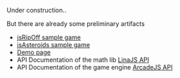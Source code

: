 Under construction..




But there are already some preliminary artifacts

  * [jsRipOff sample game](http://arcade-js.googlecode.com/hg/src/demos/rip-off/index.html)
  * [jsAsteroids sample game](http://arcade-js.googlecode.com/hg/src/demos/asteroids/index.html)
  * [Demo page](http://arcade-js.googlecode.com/hg/src/demos/index.html)
  * API Documentation of the math lib [LinaJS API](http://docs.arcade-js.googlecode.com/hg/lina.js/jsdoc/index.html)
  * API Documentation of the game engine [ArcadeJS API](http://docs.arcade-js.googlecode.com/hg/arcade.js/jsdoc/index.html)